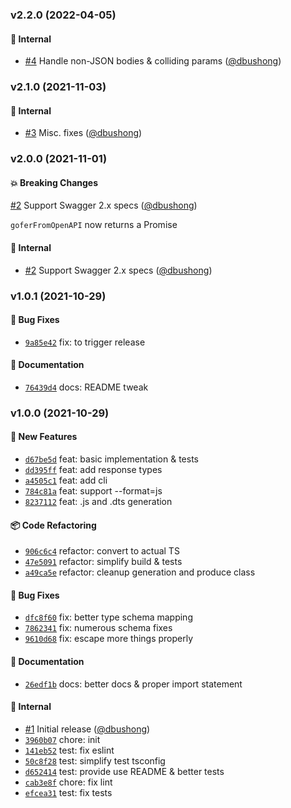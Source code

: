### v2.2.0 (2022-04-05)
<a id="v2.2.0"></a>
#### 🏡 Internal

* [#4](https://github.com/groupon/gofer-openapi/pull/4) Handle non-JSON bodies & colliding params ([@dbushong](https://github.com/dbushong))


### v2.1.0 (2021-11-03)
<a id="v2.1.0"></a>
#### 🏡 Internal

* [#3](https://github.com/groupon/gofer-openapi/pull/3) Misc. fixes ([@dbushong](https://github.com/dbushong))


### v2.0.0 (2021-11-01)
<a id="v2.0.0"></a>
#### 💥 Breaking Changes

[#2](https://github.com/groupon/gofer-openapi/pull/2) Support Swagger 2.x specs ([@dbushong](https://github.com/dbushong))

`goferFromOpenAPI` now returns a Promise

#### 🏡 Internal

* [#2](https://github.com/groupon/gofer-openapi/pull/2) Support Swagger 2.x specs ([@dbushong](https://github.com/dbushong))


### v1.0.1 (2021-10-29)
<a id="v1.0.1"></a>
#### 🐛 Bug Fixes

* [`9a85e42`](https://github.com/groupon/gofer-openapi/commit/9a85e429ecec157fd28563df9a730e11e3760cc5) fix: to trigger release

#### 📝 Documentation

* [`76439d4`](https://github.com/groupon/gofer-openapi/commit/76439d4037434eef99c2732dd656e64aca9810cc) docs: README tweak


### v1.0.0 (2021-10-29)
<a id="v1.0.0"></a>
#### 🚀 New Features

* [`d67be5d`](https://github.com/groupon/gofer-openapi/commit/d67be5d1ffe3f44befcd0143e2476177b8aaa2ba) feat: basic implementation & tests
* [`dd395ff`](https://github.com/groupon/gofer-openapi/commit/dd395ffb66f112257b2b2d75d4e355fe7b81849a) feat: add response types
* [`a4505c1`](https://github.com/groupon/gofer-openapi/commit/a4505c128b11e71c962e40a12d76a61a45829acb) feat: add cli
* [`784c81a`](https://github.com/groupon/gofer-openapi/commit/784c81a42299b7e425bb1012b776c31d510c3678) feat: support --format=js
* [`8237112`](https://github.com/groupon/gofer-openapi/commit/8237112739aeb9723b50fb7f79516b36338d78bc) feat: .js and .dts generation

#### 📦️ Code Refactoring

* [`906c6c4`](https://github.com/groupon/gofer-openapi/commit/906c6c4a3265bca7143aa08a277f324e9aa23aba) refactor: convert to actual TS
* [`47e5091`](https://github.com/groupon/gofer-openapi/commit/47e50911619ee850ff42aaf443c9b18b33515089) refactor: simplify build & tests
* [`a49ca5e`](https://github.com/groupon/gofer-openapi/commit/a49ca5e283fedb97d2e933a20ceda06c48a8b090) refactor: cleanup generation and produce class

#### 🐛 Bug Fixes

* [`dfc8f60`](https://github.com/groupon/gofer-openapi/commit/dfc8f603993e846b6caebcd3415006a3bda8d8ab) fix: better type schema mapping
* [`7862341`](https://github.com/groupon/gofer-openapi/commit/786234116300309df36d2b2b7d7ce783dfdf6f98) fix: numerous schema fixes
* [`9610d68`](https://github.com/groupon/gofer-openapi/commit/9610d68f053cee4e4530e85fd872a50de4400a16) fix: escape more things properly

#### 📝 Documentation

* [`26edf1b`](https://github.com/groupon/gofer-openapi/commit/26edf1bf25b1f4feffe0f228b07c4da4485cdd25) docs: better docs & proper import statement

#### 🏡 Internal

* [#1](https://github.com/groupon/gofer-openapi/pull/1) Initial release ([@dbushong](https://github.com/dbushong))
* [`3960b07`](https://github.com/groupon/gofer-openapi/commit/3960b071bac99715d1e07570cd00a4bb286a7ee3) chore: init
* [`141eb52`](https://github.com/groupon/gofer-openapi/commit/141eb52a1b97215f0ae5e433af89b69a727d0cc8) test: fix eslint
* [`50c8f28`](https://github.com/groupon/gofer-openapi/commit/50c8f281d415739c32ae548136deeb9d2265a17a) test: simplify test tsconfig
* [`d652414`](https://github.com/groupon/gofer-openapi/commit/d652414c89fec51ea39d22223bea098bfaaab12b) test: provide use README & better tests
* [`cab3e8f`](https://github.com/groupon/gofer-openapi/commit/cab3e8f0371ab35e130277e9ecbf0fdcd58ff26b) chore: fix lint
* [`efcea31`](https://github.com/groupon/gofer-openapi/commit/efcea318fafedd40222f3379b2fdbc0ea52144f9) test: fix tests

